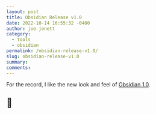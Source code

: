 ```yaml
---
layout: post
title: Obsidian Release v1.0
date: 2022-10-14 16:55:32 -0400
author: joe jenett
category:
  - tools
  - obsidian
permalink: /obsidian-release-v1.0/
slug: obsidian-release-v1.0
summary: 
comments:
---
```

<p>For the record, I like the new look and feel of <a title="Obsidian 1.0" href="https://obsidian.md/1.0">Obsidian 1.0</a>. 
</p>
<p style="font-size:1.75em;">👏</p>

<a style="display:none;" href="https://brid.gy/publish/twitter"><small>(cross-posted to twitter)</small></a>
<data class="p-bridgy-omit-link" value="false"></data>